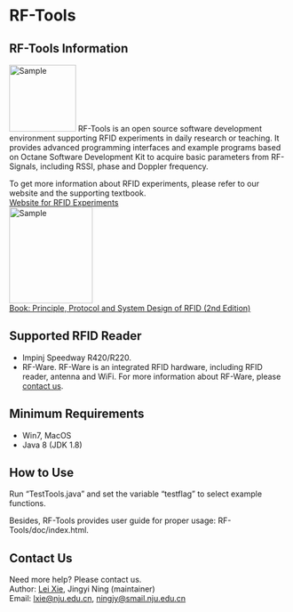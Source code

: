# RF-Tools
## RF-Tools Information
<img src="https://github.com/JJJennie4528/RF-Tools/tree/master/images/RF-Tools.png" alt="Sample"  width="120" height="120">
RF-Tools is an open source software development environment supporting RFID experiments in daily research or teaching. It provides advanced programming interfaces and example programs based on Octane Software Development Kit to acquire basic parameters from RF-Signals, including RSSI, phase and Doppler frequency.

To get more information about RFID experiments, please refer to our website and the supporting textbook.  
<a href="https://cs.nju.edu.cn/lxie/rfid.html" target="_blank">Website for RFID Experiments</a>  
<img src="https://github.com/JJJennie4528/RF-Tools/tree/master/images/book.jpg" alt="Sample"  width="150" height="173">  
<a href="https://cs.nju.edu.cn/lxie/Lei%20Xie_files/RFIDBook2ndEd.pdf" target="_blank">Book: Principle, Protocol and System Design of RFID (2nd Edition)</a>

## Supported RFID Reader
- Impinj Speedway R420/R220.   
- RF-Ware. RF-Ware is an integrated RFID hardware, including RFID reader, antenna and WiFi. For more information about RF-Ware, please [contact us](#contact).

## Minimum Requirements
- Win7, MacOS  
- Java 8 (JDK 1.8) 

## How to Use
Run “TestTools.java” and set the variable “testflag” to select example functions.

Besides, RF-Tools provides user guide for proper usage: RF-Tools/doc/index.html.

## Contact Us<a name="contact"></a>
Need more help? Please contact us.   
Author: <a href="https://cs.nju.edu.cn/lxie" target="_blank">Lei Xie</a>, Jingyi Ning (maintainer)   
Email: lxie@nju.edu.cn, ningjy@smail.nju.edu.cn  

